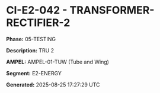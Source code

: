 # CI-E2-042 - TRANSFORMER-RECTIFIER-2

**Phase:** 05-TESTING

**Description:** TRU 2

**AMPEL:** AMPEL-01-TUW (Tube and Wing)

**Segment:** E2-ENERGY

**Generated:** 2025-08-25 17:27:29 UTC
